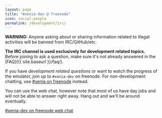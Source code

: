 ```yaml
---
layout: page
title: "#xenia-dev @ freenode"
icon: social:people
permalink: /development/irc/
---
```


<strong class="blink">WARNING:</strong>
Anyone asking about or sharing information related to illegal activities
will be banned from IRC/GitHub/etc.

**The IRC channel is used exclusively for development related topics.**
Before joining to ask a question, make sure it's not already answered in the
[FAQ]({{ site.baseurl }}/faq/).

If you have *development related questions* or want to watch the progress of
the emulator, join up to `#xenia-dev` on freenode. For non-development chatting,
use [#xenia on freenode](http://webchat.freenode.net/?channels=%23xenia) instead.

You can use the web chat, however note that most of us have day jobs and will
not be able to answer right away. Hang out and we'll be around eventually.

[#xenia-dev on freenode web chat](http://webchat.freenode.net/?channels=%23xenia-dev)
